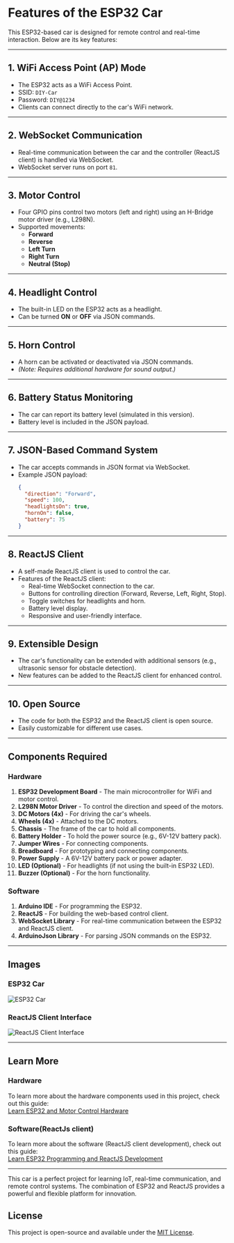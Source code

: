 # Features of the ESP32 Car

This ESP32-based car is designed for remote control and real-time interaction. Below are its key features:

---

## 1. **WiFi Access Point (AP) Mode**
   - The ESP32 acts as a WiFi Access Point.
   - SSID: `DIY-Car`
   - Password: `DIY@1234`
   - Clients can connect directly to the car's WiFi network.

---

## 2. **WebSocket Communication**
   - Real-time communication between the car and the controller (ReactJS client) is handled via WebSocket.
   - WebSocket server runs on port `81`.

---

## 3. **Motor Control**
   - Four GPIO pins control two motors (left and right) using an H-Bridge motor driver (e.g., L298N).
   - Supported movements:
     - **Forward**
     - **Reverse**
     - **Left Turn**
     - **Right Turn**
     - **Neutral (Stop)**

---

## 4. **Headlight Control**
   - The built-in LED on the ESP32 acts as a headlight.
   - Can be turned **ON** or **OFF** via JSON commands.

---

## 5. **Horn Control**
   - A horn can be activated or deactivated via JSON commands.
   - *(Note: Requires additional hardware for sound output.)*

---

## 6. **Battery Status Monitoring**
   - The car can report its battery level (simulated in this version).
   - Battery level is included in the JSON payload.

---

## 7. **JSON-Based Command System**
   - The car accepts commands in JSON format via WebSocket.
   - Example JSON payload:
     ```json
     {
       "direction": "Forward",
       "speed": 100,
       "headlightsOn": true,
       "hornOn": false,
       "battery": 75
     }
     ```

---

## 8. **ReactJS Client**
   - A self-made ReactJS client is used to control the car.
   - Features of the ReactJS client:
     - Real-time WebSocket connection to the car.
     - Buttons for controlling direction (Forward, Reverse, Left, Right, Stop).
     - Toggle switches for headlights and horn.
     - Battery level display.
     - Responsive and user-friendly interface.

---

## 9. **Extensible Design**
   - The car's functionality can be extended with additional sensors (e.g., ultrasonic sensor for obstacle detection).
   - New features can be added to the ReactJS client for enhanced control.

---

## 10. **Open Source**
   - The code for both the ESP32 and the ReactJS client is open source.
   - Easily customizable for different use cases.

---

## Components Required

### Hardware
1. **ESP32 Development Board** - The main microcontroller for WiFi and motor control.
2. **L298N Motor Driver** - To control the direction and speed of the motors.
3. **DC Motors (4x)** - For driving the car's wheels.
4. **Wheels (4x)** - Attached to the DC motors.
5. **Chassis** - The frame of the car to hold all components.
6. **Battery Holder** - To hold the power source (e.g., 6V-12V battery pack).
7. **Jumper Wires** - For connecting components.
8. **Breadboard** - For prototyping and connecting components.
9. **Power Supply** - A 6V-12V battery pack or power adapter.
10. **LED (Optional)** - For headlights (if not using the built-in ESP32 LED).
11. **Buzzer (Optional)** - For the horn functionality.

### Software
1. **Arduino IDE** - For programming the ESP32.
2. **ReactJS** - For building the web-based control client.
3. **WebSocket Library** - For real-time communication between the ESP32 and ReactJS client.
4. **ArduinoJson Library** - For parsing JSON commands on the ESP32.

---

## Images

### ESP32 Car
![ESP32 Car](./DIY-CAR/IMG/Car-Coltroller.jpeg)

### ReactJS Client Interface
![ReactJS Client Interface](./React-Car-Controller/src/Images/ESP32-DIY-CAR.jpg)

---

## Learn More

### Hardware
To learn more about the hardware components used in this project, check out this guide:  
[Learn ESP32 and Motor Control Hardware](./DIY-CAR/README.md)

### Software(ReactJs client)
To learn more about the software (ReactJS client development), check out this guide:  
[Learn ESP32 Programming and ReactJS Development](./React-Car-Controller/README.md)

---

This car is a perfect project for learning IoT, real-time communication, and remote control systems. The combination of ESP32 and ReactJS provides a powerful and flexible platform for innovation.

## License
This project is open-source and available under the [MIT License](./License).
